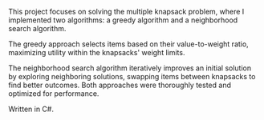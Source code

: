 This project focuses on solving the multiple knapsack problem, where I implemented two algorithms: a greedy algorithm and a neighborhood search algorithm. 

The greedy approach selects items based on their value-to-weight ratio, maximizing utility within the knapsacks' weight limits. 

The neighborhood search algorithm iteratively improves an initial solution by exploring neighboring solutions, swapping items between knapsacks to find better outcomes. 
Both approaches were thoroughly tested and optimized for performance. 

Written in C#.
